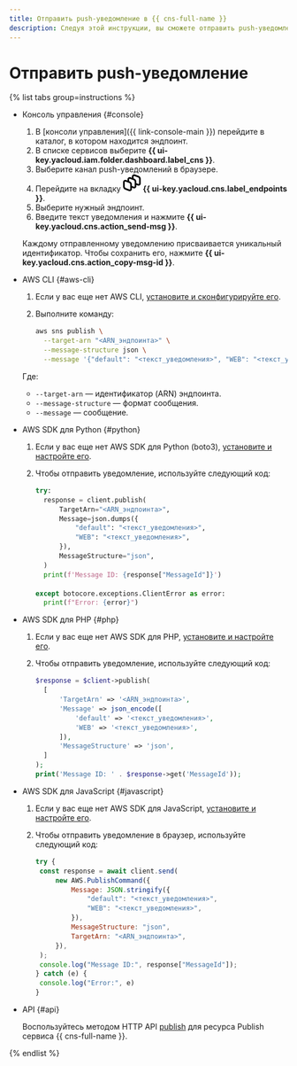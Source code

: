 ```yaml
---
title: Отправить push-уведомление в {{ cns-full-name }}
description: Следуя этой инструкции, вы сможете отправить push-уведомление.
---
```


# Отправить push-уведомление

{% list tabs group=instructions %}

- Консоль управления {#console}

  1. В [консоли управления]({{ link-console-main }}) перейдите в каталог, в котором находится эндпоинт.
  1. В списке сервисов выберите **{{ ui-key.yacloud.iam.folder.dashboard.label_cns }}**.
  1. Выберите канал push-уведомлений в браузере.
  1. Перейдите на вкладку ![image](../../../_assets/console-icons/layers-3-diagonal.svg) **{{ ui-key.yacloud.cns.label_endpoints }}**.
  1. Выберите нужный эндпоинт.
  1. Введите текст уведомления и нажмите **{{ ui-key.yacloud.cns.action_send-msg }}**.

  Каждому отправленному уведомлению присваивается уникальный идентификатор. Чтобы сохранить его, нажмите **{{ ui-key.yacloud.cns.action_copy-msg-id }}**.

- AWS CLI {#aws-cli}

  1. Если у вас еще нет AWS CLI, [установите и сконфигурируйте его](../../../storage/tools/aws-cli.md).

  1. Выполните команду:

      ```bash
      aws sns publish \
        --target-arn "<ARN_эндпоинта>" \
        --message-structure json \
        --message '{"default": "<текст_уведомления>", "WEB": "<текст_уведомления>"}'
      ```

  Где:

  * `--target-arn` — идентификатор (ARN) эндпоинта.
  * `--message-structure` — формат сообщения.
  * `--message` — сообщение.

- AWS SDK для Python {#python}

  1. Если у вас еще нет AWS SDK для Python (boto3), [установите и настройте его](../../tools/sdk-python.md#aws-sdk).
  1. Чтобы отправить уведомление, используйте следующий код:

      ```python
      try:
        response = client.publish(
            TargetArn="<ARN_эндпоинта>",
            Message=json.dumps({
                "default": "<текст_уведомления>",
                "WEB": "<текст_уведомления>",
            }),
            MessageStructure="json",
        )
        print(f'Message ID: {response["MessageId"]}')

      except botocore.exceptions.ClientError as error:
        print(f"Error: {error}")
      ```

- AWS SDK для PHP {#php}

  1. Если у вас еще нет AWS SDK для PHP, [установите и настройте его](../../tools/sdk-php.md#aws-sdk).
  1. Чтобы отправить уведомление, используйте следующий код:

      ```php
      $response = $client->publish(
        [
            'TargetArn' => '<ARN_эндпоинта>',
            'Message' => json_encode([
                'default' => '<текст_уведомления>',
                'WEB' => '<текст_уведомления>',
            ]),
            'MessageStructure' => 'json',
        ]
      );
      print('Message ID: ' . $response->get('MessageId'));
      ```

- AWS SDK для JavaScript {#javascript}

   1. Если у вас еще нет AWS SDK для JavaScript, [установите и настройте его](../../tools/sdk-javascript.md).
   1. Чтобы отправить уведомление в браузер, используйте следующий код:
   
       ```javascript
       try {
        const response = await client.send(
            new AWS.PublishCommand({
                Message: JSON.stringify({
                    "default": "<текст_уведомления>",
                    "WEB": "<текст_уведомления>",
                }),
                MessageStructure: "json",
                TargetArn: "<ARN_эндпоинта>",
            }),
        );
        console.log("Message ID:", response["MessageId"]);
      } catch (e) {
        console.log("Error:", e)
      }
      ```

- API {#api}

  Воспользуйтесь методом HTTP API [publish](../../api-ref/publish.md) для ресурса Publish сервиса {{ cns-full-name }}.

{% endlist %}
